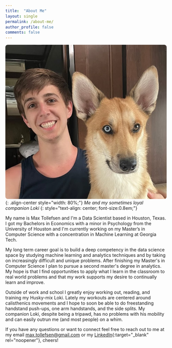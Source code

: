 ```yaml
---
title:  "About Me"
layout: single
permalink: /about-me/
author_profile: false
comments: false
---
```


![Author](/assets/images/Author.png){: .align-center style="width: 80%;"}
*Me and my sometimes loyal companion Loki*
{: style="text-align: center; font-size:0.8em;"}

My name is Max Tollefsen and I'm a Data Scientist based in Houston, Texas. I got my Bachelors in Economics with a minor in Psychology from the University of Houston and I'm currently working on my Master’s in Computer Science with a concentration in Machine Learning at Georgia Tech.

My long term career goal is to build a deep competency in the data science space by studying machine learning and analytics techniques and by taking on increasingly difficult and unique problems. After finishing my Master's in Computer Science I plan to pursue a second master's degree in analytics. My hope is that I find opportunities to apply what I learn in the classroom to real world problems and that my work supports my desire to continually learn and improve.

Outside of work and school I greatly enjoy working out, reading, and training my Husky-mix Loki. Lately my workouts are centered around calisthenics movements and I hope to soon be able to do freestanding handstand push-ups, one arm handstands, and the side splits. My companion Loki, despite being a tripawd, has no problems with his mobility and can easily outrun me (and most people) on a whim.

If you have any questions or want to connect feel free to reach out to me at my email [max.tollefsen@gmail.com](mailto:max.tollefsen@gmail.com) or my [LinkedIn](https://www.linkedin.com/in/max-tollefsen/){:target="_blank" rel="noopener"}, cheers!


